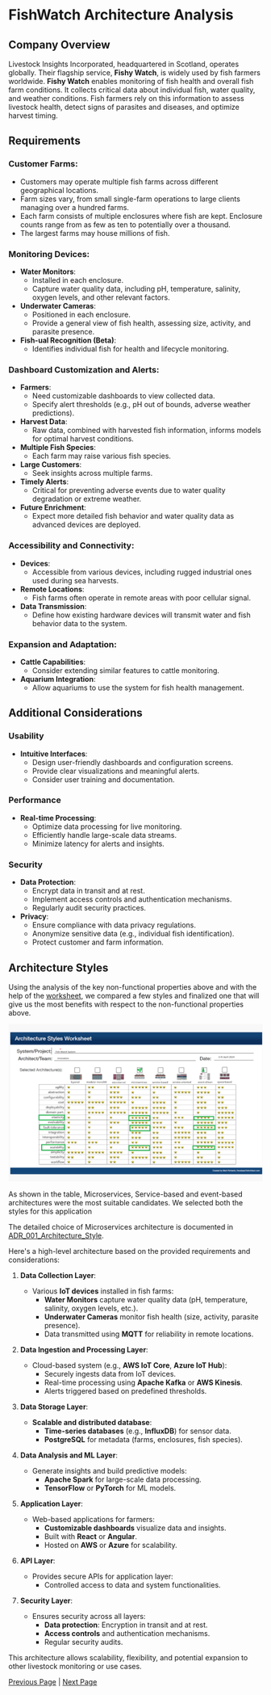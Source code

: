 # FishWatch Architecture Analysis

## Company Overview
Livestock Insights Incorporated, headquartered in Scotland, operates globally. Their flagship service, **Fishy Watch**, is widely used by fish farmers worldwide. **Fishy Watch** enables monitoring of fish health and overall fish farm conditions. It collects critical data about individual fish, water quality, and weather conditions. Fish farmers rely on this information to assess livestock health, detect signs of parasites and diseases, and optimize harvest timing.

## Requirements

### Customer Farms:
- Customers may operate multiple fish farms across different geographical locations.
- Farm sizes vary, from small single-farm operations to large clients managing over a hundred farms.
- Each farm consists of multiple enclosures where fish are kept. Enclosure counts range from as few as ten to potentially over a thousand.
- The largest farms may house millions of fish.

### Monitoring Devices:
- **Water Monitors**:
  - Installed in each enclosure.
  - Capture water quality data, including pH, temperature, salinity, oxygen levels, and other relevant factors.
- **Underwater Cameras**:
  - Positioned in each enclosure.
  - Provide a general view of fish health, assessing size, activity, and parasite presence.
- **Fish-ual Recognition (Beta)**:
  - Identifies individual fish for health and lifecycle monitoring.

### Dashboard Customization and Alerts:
- **Farmers**:
  - Need customizable dashboards to view collected data.
  - Specify alert thresholds (e.g., pH out of bounds, adverse weather predictions).
- **Harvest Data**:
  - Raw data, combined with harvested fish information, informs models for optimal harvest conditions.
- **Multiple Fish Species**:
  - Each farm may raise various fish species.
- **Large Customers**:
  - Seek insights across multiple farms.
- **Timely Alerts**:
  - Critical for preventing adverse events due to water quality degradation or extreme weather.
- **Future Enrichment**:
  - Expect more detailed fish behavior and water quality data as advanced devices are deployed.

### Accessibility and Connectivity:
- **Devices**:
  - Accessible from various devices, including rugged industrial ones used during sea harvests.
- **Remote Locations**:
  - Fish farms often operate in remote areas with poor cellular signal.
- **Data Transmission**:
  - Define how existing hardware devices will transmit water and fish behavior data to the system.

### Expansion and Adaptation:
- **Cattle Capabilities**:
  - Consider extending similar features to cattle monitoring.
- **Aquarium Integration**:
  - Allow aquariums to use the system for fish health management.

## Additional Considerations

### Usability
- **Intuitive Interfaces**:
  - Design user-friendly dashboards and configuration screens.
  - Provide clear visualizations and meaningful alerts.
  - Consider user training and documentation.

### Performance
- **Real-time Processing**:
  - Optimize data processing for live monitoring.
  - Efficiently handle large-scale data streams.
  - Minimize latency for alerts and insights.

### Security
- **Data Protection**:
  - Encrypt data in transit and at rest.
  - Implement access controls and authentication mechanisms.
  - Regularly audit security practices.
- **Privacy**:
  - Ensure compliance with data privacy regulations.
  - Anonymize sensitive data (e.g., individual fish identification).
  - Protect customer and farm information.

## Architecture Styles
Using the analysis of the key non-functional properties above and with the help of  the [worksheet](https://www.developertoarchitect.com/downloads/architecture-styles-worksheet.pdf), we compared a few styles and finalized one that will give us the most benefits with respect to the non-functional properties above. 

![Architecture Analysis](../artifacts/ArchitecureStyle.png)

As shown in the table, Microservices, Service-based and event-based architectures were the most suitable candidates. 
We selected both the styles for this application

The detailed choice of Microservices architecture is documented in [ADR_001_Architecture_Style](../Architecture_Decision_Reports/ADR_001_Architecture_Style.md).

Here's a high-level architecture based on the provided requirements and considerations:

1. **Data Collection Layer**:
   - Various **IoT devices** installed in fish farms:
     - **Water Monitors** capture water quality data (pH, temperature, salinity, oxygen levels, etc.).
     - **Underwater Cameras** monitor fish health (size, activity, parasite presence).
     - Data transmitted using **MQTT** for reliability in remote locations.

2. **Data Ingestion and Processing Layer**:
   - Cloud-based system (e.g., **AWS IoT Core**, **Azure IoT Hub**):
     - Securely ingests data from IoT devices.
     - Real-time processing using **Apache Kafka** or **AWS Kinesis**.
     - Alerts triggered based on predefined thresholds.

3. **Data Storage Layer**:
   - **Scalable and distributed database**:
     - **Time-series databases** (e.g., **InfluxDB**) for sensor data.
     - **PostgreSQL** for metadata (farms, enclosures, fish species).

4. **Data Analysis and ML Layer**:
   - Generate insights and build predictive models:
     - **Apache Spark** for large-scale data processing.
     - **TensorFlow** or **PyTorch** for ML models.

5. **Application Layer**:
   - Web-based applications for farmers:
     - **Customizable dashboards** visualize data and insights.
     - Built with **React** or **Angular**.
     - Hosted on **AWS** or **Azure** for scalability.

6. **API Layer**:
   - Provides secure APIs for application layer:
     - Controlled access to data and system functionalities.

7. **Security Layer**:
   - Ensures security across all layers:
     - **Data protection**: Encryption in transit and at rest.
     - **Access controls** and authentication mechanisms.
     - Regular security audits.

This architecture allows scalability, flexibility, and potential expansion to other livestock monitoring or use cases.

[Previous Page](./Event-Storming.md) | [Next Page](./UI_Mock.md)